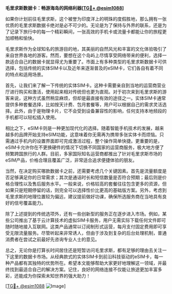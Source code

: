 **毛里求斯数据卡：畅游海岛的网络利器[[TG💪+ @esim1088](https://t.me/s/esim1088)]**

如果你计划前往毛里求斯，这个被誉为印度洋上的明珠的度假胜地，那么拥有一张优质的毛里求斯数据卡绝对是必不可少的。无论是为了保持与外界的联系，还是为了记录下旅行中的每一个精彩瞬间，一张高效的手机卡或流量卡都能让你的旅程更加顺畅和愉快。

毛里求斯作为全球知名的旅游目的地，其美丽的自然风光和丰富的文化体验吸引了来自世界各地的游客。然而，要想在这个岛屿上尽情享受网络带来的便利，选择一款适合自己的数据卡就显得尤为重要了。市面上有多种类型的毛里求斯数据卡可供选择，包括传统的实体SIM卡以及近年来逐渐普及的eSIM卡，它们各自有着不同的特点和适用场景。

首先，让我们来了解一下传统的实体SIM卡。这种卡需要亲自到当地的运营商营业厅进行购买和激活，使用起来相对传统但也更为直观。对于初次来到毛里求斯的游客来说，这种方式虽然稍显麻烦，但却是最直接有效的途径之一。实体SIM卡通常提供多种套餐选择，比如按天计费、包月套餐等，用户可以根据自己的需求灵活选择。此外，由于是物理卡片，它不会受到设备兼容性的影响，任何支持本地频段的手机都可以轻松插入使用。

相比之下，eSIM卡则是一种更加现代化的选择。随着智能手机技术的发展，越来越多的品牌开始支持eSIM功能，这意味着你无需再为携带多张实体卡而烦恼。只需通过手机内的设置界面即可完成激活过程，整个操作简单快捷。更重要的是，eSIM卡允许你在不更换硬件的情况下切换不同国家的运营商服务，极大地方便了频繁跨国旅行的人群。目前，多家国际知名运营商都推出了针对毛里求斯市场的eSIM产品，价格合理且覆盖广泛，非常适合追求便捷体验的朋友。

当然，在决定购买哪款数据卡之前，还需要考虑几个关键因素。首先是流量额度是否足够满足你的日常需求；其次是通话时长和短信数量是否符合预期；最后则是价格合理性以及售后服务水平。一般来说，价格较高的套餐往往包含更多的资源，但如果只是短期停留的话，则完全可以选择性价比更高的基础版方案。另外，考虑到毛里求斯的地理位置较为偏远，建议提前做好功课，确保所选服务商在当地具有良好的信号覆盖能力。

除了上述提到的传统选项外，还有一些创新型的服务正在逐步进入市场。例如，某些公司推出了基于云计算技术的虚拟SIM卡服务，用户无需实际下载任何文件即可随时随地接入互联网。这类产品通常以订阅制形式运营，每月支付固定费用即可享受无限流量服务。尽管听起来非常诱人，但由于涉及到复杂的后台处理机制，普通消费者在尝试之前最好先咨询专业人士的意见。

总之，无论你是打算长时间居住还是短暂访问毛里求斯，都有足够的理由去关注一下这里的数据卡市场。从经典款式的实体SIM卡到前沿科技驱动的eSIM卡，每一种产品都有其独特的优势所在。希望本文能够帮助大家更好地理解这一领域，并最终找到最适合自己的解决方案。记住，良好的网络连接不仅能让旅途更加丰富多彩，还能成为你探索未知世界的强大助力！

[[TG💪+ @esim1088](https://t.me/s/esim1088) ![Image](https://i.postimg.cc/4NQfJmqS/Snipaste-2025-05-13-00-14-12.png)]